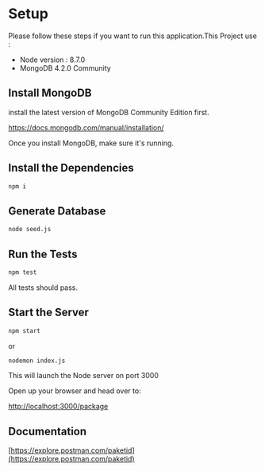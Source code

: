# Setup
Please follow these steps if you want to run this application.This Project use :

 - Node version : 8.7.0
 - MongoDB 4.2.0 Community

## Install MongoDB

install the latest version of MongoDB Community Edition first.

https://docs.mongodb.com/manual/installation/

Once you install MongoDB, make sure it's running.

## Install the Dependencies

```bash
npm i
```

## Generate Database

```bash
node seed.js
```

## Run the Tests

```bash
npm test
```

All tests should pass.

## Start the Server

```bash
npm start
```
or
```bash
nodemon index.js
```

This will launch the Node server on port 3000

Open up your browser and head over to:

[http://localhost:3000/package](http://localhost:3000/package)

## Documentation
[https://explore.postman.com/paketid](https://explore.postman.com/paketid)



